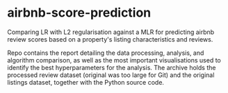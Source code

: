 # airbnb-score-prediction
Comparing LR with L2 regularisation against a MLR for predicting airbnb review scores based on a property's listing characteristics and reviews.

Repo contains the report detailing the data processing, analysis, and algorithm comparison, as well as the most important visualisations used to identify the best hyperparameters for the analysis. The archive holds the processed review dataset (original was too large for Git) and the original listings dataset, together with the Python source code.
